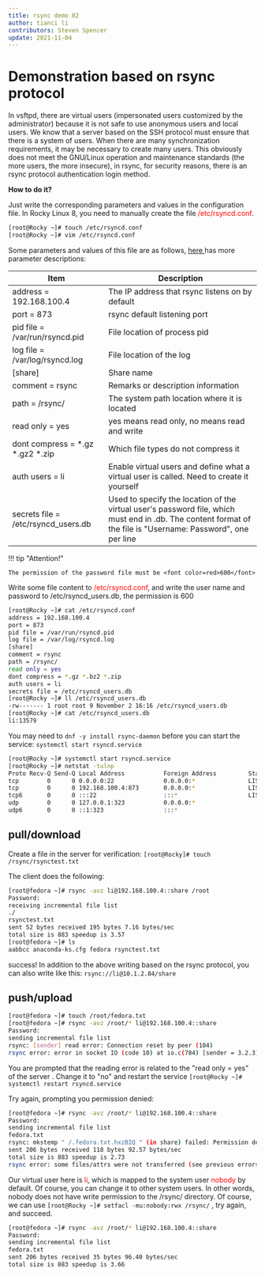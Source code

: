 ```yaml
---
title: rsync demo 02
author: tianci li
contributors: Steven Spencer
update: 2021-11-04
---
```


# Demonstration based on rsync protocol
In vsftpd, there are virtual users (impersonated users customized by the administrator) because it is not safe to use anonymous users and local users. We know that a server based on the SSH protocol must ensure that there is a system of users. When there are many synchronization requirements, it may be necessary to create many users. This obviously does not meet the GNU/Linux operation and maintenance standards (the more users, the more insecure), in rsync, for security reasons, there is an rsync protocol authentication login method.

**How ​​to do it?**

Just write the corresponding parameters and values ​​in the configuration file. In Rocky Linux 8, you need to manually create the file <font color=red>/etc/rsyncd.conf</font>.

```bash
[root@Rocky ~]# touch /etc/rsyncd.conf
[root@Rocky ~]# vim /etc/rsyncd.conf
```

Some parameters and values ​​of this file are as follows, [ here ](04_rsync_configure.md) has more parameter descriptions:

|Item|Description|
|---|---|
| address = 192.168.100.4 | The IP address that rsync listens on by default |
| port = 873 | rsync default listening port |
| pid file = /var/run/rsyncd.pid | File location of process pid |
| log file = /var/log/rsyncd.log | File location of the log |
| [share] | Share name |
| comment = rsync | Remarks or description information |
| path = /rsync/ | The system path location where it is located |
| read only = yes| yes means read only, no means read and write |
| dont compress = \*.gz \*.gz2 \*.zip | Which file types do not compress it |
| auth users = li| Enable virtual users and define what a virtual user is called. Need to create it yourself|
| secrets file = /etc/rsyncd_users.db | Used to specify the location of the virtual user's password file, which must end in .db. The content format of the file is "Username: Password", one per line |

!!! tip "Attention!"

    The permission of the password file must be <font color=red>600</font>

Write some file content to <font color=red>/etc/rsyncd.conf</font>, and write the user name and password to /etc/rsyncd_users.db, the permission is 600

```bash
[root@Rocky ~]# cat /etc/rsyncd.conf
address = 192.168.100.4
port = 873
pid file = /var/run/rsyncd.pid
log file = /var/log/rsyncd.log
[share]
comment = rsync
path = /rsync/
read only = yes
dont compress = *.gz *.bz2 *.zip
auth users = li
secrets file = /etc/rsyncd_users.db
[root@Rocky ~]# ll /etc/rsyncd_users.db
-rw------- 1 root root 9 November 2 16:16 /etc/rsyncd_users.db
[root@Rocky ~]# cat /etc/rsyncd_users.db
li:13579
```

You may need to `dnf -y install rsync-daemon` before you can start the service: `systemctl start rsyncd.service`

```bash
[root@Rocky ~]# systemctl start rsyncd.service
[root@Rocky ~]# netstat -tulnp
Proto Recv-Q Send-Q Local Address           Foreign Address         State       PID/Program name    
tcp        0      0 0.0.0.0:22              0.0.0.0:*               LISTEN      691/sshd            
tcp        0      0 192.168.100.4:873       0.0.0.0:*               LISTEN      4607/rsync          
tcp6       0      0 :::22                   :::*                    LISTEN      691/sshd            
udp        0      0 127.0.0.1:323           0.0.0.0:*                           671/chronyd         
udp6       0      0 ::1:323                 :::*                                671/chronyd  
```

## pull/download

Create a file in the server for verification: `[root@Rocky]# touch /rsync/rsynctest.txt`

The client does the following:

```bash
[root@fedora ~]# rsync -avz li@192.168.100.4::share /root
Password:
receiving incremental file list
./
rsynctest.txt
sent 52 bytes received 195 bytes 7.16 bytes/sec
total size is 883 speedup is 3.57
[root@fedora ~]# ls
aabbcc anaconda-ks.cfg fedora rsynctest.txt
```

success! In addition to the above writing based on the rsync protocol, you can also write like this: `rsync://li@10.1.2.84/share`

##  push/upload

```bash
[root@fedora ~]# touch /root/fedora.txt
[root@fedora ~]# rsync -avz /root/* li@192.168.100.4::share
Password:
sending incremental file list
rsync: [sender] read error: Connection reset by peer (104)
rsync error: error in socket IO (code 10) at io.c(784) [sender = 3.2.3]
```

You are prompted that the reading error is related to the "read only = yes" of the server . Change it to "no" and restart the service `[root@Rocky ~]# systemctl restart rsyncd.service`

Try again, prompting you permission denied:

```bash
[root@fedora ~]# rsync -avz /root/* li@192.168.100.4::share
Password:
sending incremental file list
fedora.txt
rsync: mkstemp " /.fedora.txt.hxzBIQ " (in share) failed: Permission denied (13)
sent 206 bytes received 118 bytes 92.57 bytes/sec
total size is 883 speedup is 2.73
rsync error: some files/attrs were not transferred (see previous errors) (code 23) at main.c(1330) [sender = 3.2.3]
```

Our virtual user here is <font color=red>li</font>, which is mapped to the system user <font color=red>nobody</font> by default. Of course, you can change it to other system users. In other words, nobody does not have write permission to the /rsync/ directory. Of course, we can use `[root@Rocky ~]# setfacl -mu:nobody:rwx /rsync/` , try again, and succeed.

```bash
[root@fedora ~]# rsync -avz /root/* li@192.168.100.4::share
Password:
sending incremental file list
fedora.txt
sent 206 bytes received 35 bytes 96.40 bytes/sec
total size is 883 speedup is 3.66
```
